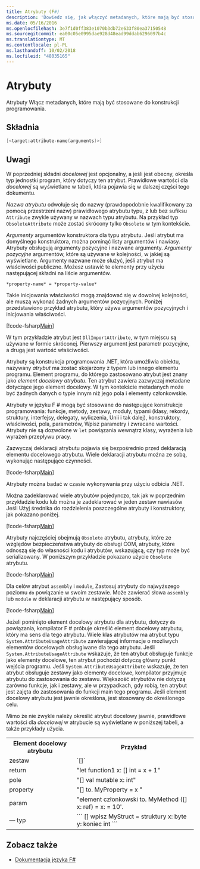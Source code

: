 ```yaml
---
title: Atrybuty (F#)
description: 'Dowiedz się, jak włączyć metadanych, które mają być stosowane do konstrukcji programowania w F # atrybutów.'
ms.date: 05/16/2016
ms.openlocfilehash: 3e7f1d0ff383e1070b3db72e633f80ea37150548
ms.sourcegitcommit: ea00c05e0995dae928d48ead99ddab6296097b4c
ms.translationtype: MT
ms.contentlocale: pl-PL
ms.lasthandoff: 10/02/2018
ms.locfileid: "48035165"
---
```

# <a name="attributes"></a>Atrybuty

Atrybuty Włącz metadanych, które mają być stosowane do konstrukcji programowania.

## <a name="syntax"></a>Składnia

```fsharp
[<target:attribute-name(arguments)>]
```

## <a name="remarks"></a>Uwagi

W poprzedniej składni *docelowej* jest opcjonalny, a jeśli jest obecny, określa typ jednostki program, który dotyczy ten atrybut. Prawidłowe wartości dla *docelowej* są wyświetlane w tabeli, która pojawia się w dalszej części tego dokumentu.

*Nazwa atrybutu* odwołuje się do nazwy (prawdopodobnie kwalifikowany za pomocą przestrzeni nazw) prawidłowego atrybutu typu, z lub bez sufiksu `Attribute` zwykle używany w nazwach typu atrybutu. Na przykład typ `ObsoleteAttribute` może zostać skrócony tylko `Obsolete` w tym kontekście.

*Argumenty* argumentów konstruktora dla typu atrybutu. Jeśli atrybut ma domyślnego konstruktora, można pominąć listy argumentów i nawiasy. Atrybuty obsługują argumenty pozycyjne i nazwane argumenty. *Argumenty pozycyjne* argumentów, które są używane w kolejności, w jakiej są wyświetlane. Argumenty nazwane może służyć, jeśli atrybut ma właściwości publiczne. Możesz ustawić te elementy przy użyciu następującej składni na liście argumentów.

```
*property-name* = *property-value*
```

Takie inicjowania właściwości mogą znajdować się w dowolnej kolejności, ale muszą wykonać żadnych argumentów pozycyjnych. Poniżej przedstawiono przykład atrybutu, który używa argumentów pozycyjnych i inicjowania właściwości.

[!code-fsharp[Main](../../../samples/snippets/fsharp/lang-ref-2/snippet6202.fs)]

W tym przykładzie atrybut jest `DllImportAttribute`, w tym miejscu są używane w formie skróconej. Pierwszy argument jest parametr pozycyjne, a drugą jest wartość właściwości.

Atrybuty są konstrukcja programowania .NET, która umożliwia obiektu, nazywany *atrybut* ma zostać skojarzony z typem lub innego elementu programu. Element programu, do którego zastosowano atrybut jest znany jako *element docelowy atrybutu*. Ten atrybut zawiera zazwyczaj metadane dotyczące jego element docelowy. W tym kontekście metadanych może być żadnych danych o typie innym niż jego pola i elementy członkowskie.

Atrybuty w języku F # mogą być stosowane do następujące konstrukcje programowania: funkcje, metody, zestawy, moduły, typami (klasy, rekordy, struktury, interfejsy, delegaty, wyliczenia, Unii i tak dalej), konstruktory, właściwości, pola, parametrów, Wpisz parametry i zwracane wartości. Atrybuty nie są dozwolone w `let` powiązania wewnątrz klasy, wyrażenia lub wyrażeń przepływu pracy.

Zazwyczaj deklaracji atrybutu pojawia się bezpośrednio przed deklaracją elementu docelowego atrybutu. Wiele deklaracji atrybutu można ze sobą, wykonując następujące czynności.

[!code-fsharp[Main](../../../samples/snippets/fsharp/lang-ref-2/snippet6603.fs)]

Atrybuty można badać w czasie wykonywania przy użyciu odbicia .NET.

Można zadeklarować wiele atrybutów pojedynczo, tak jak w poprzednim przykładzie kodu lub można je zadeklarować w jeden zestaw nawiasów Jeśli Użyj średnika do rozdzielenia poszczególne atrybuty i konstruktory, jak pokazano poniżej.

[!code-fsharp[Main](../../../samples/snippets/fsharp/lang-ref-2/snippet6604.fs)]

Atrybuty najczęściej obejmują `Obsolete` atrybutu, atrybuty, które ze względów bezpieczeństwa atrybuty do obsługi COM, atrybuty, które odnoszą się do własności kodu i atrybutów, wskazującą, czy typ może być serializowany. W poniższym przykładzie pokazano użycie `Obsolete` atrybutu.

[!code-fsharp[Main](../../../samples/snippets/fsharp/lang-ref-2/snippet6605.fs)]

Dla celów atrybut `assembly` i `module`, Zastosuj atrybuty do najwyższego poziomu `do` powiązanie w swoim zestawie. Może zawierać słowa `assembly` lub `module` w deklaracji atrybutu w następujący sposób.

[!code-fsharp[Main](../../../samples/snippets/fsharp/lang-ref-2/snippet6606.fs)]

Jeżeli pominięto element docelowy atrybutu dla atrybutu, dotyczy `do` powiązania, kompilator F # próbuje określić element docelowy atrybutu, który ma sens dla tego atrybutu. Wiele klas atrybutów ma atrybut typu `System.AttributeUsageAttribute` zawierającej informacje o możliwych elementów docelowych obsługiwane dla tego atrybutu. Jeśli `System.AttributeUsageAttribute` wskazuje, że ten atrybut obsługuje funkcje jako elementy docelowe, ten atrybut pochodzi dotyczą główny punkt wejścia programu. Jeśli `System.AttributeUsageAttribute` wskazuje, że ten atrybut obsługuje zestawy jako elementy docelowe, kompilator przyjmuje atrybutu do zastosowania do zestawu. Większość atrybutów nie dotyczą zarówno funkcje, jak i zestawy, ale w przypadkach, gdy robią, ten atrybut jest zajęta do zastosowania do funkcji main tego programu. Jeśli element docelowy atrybutu jest jawnie określona, jest stosowany do określonego celu.

Mimo że nie zwykle należy określić atrybut docelowy jawnie, prawidłowe wartości dla *docelowej* w atrybucie są wyświetlane w poniższej tabeli, a także przykłady użycia.

<table>
  <tr>
    <th>Element docelowy atrybutu</td>
    <th>Przykład</td> 
  </tr>
  <tr>
    <td>zestaw</td>
    <td>`[<assembly: AssemblyVersionAttribute("1.0.0.0")>]`</td> 
  </tr>
  <tr>
    <td>return</td>
    <td>"let function1 x: [<return: Obsolete>] int = x + 1"</td> 
  </tr>
  <tr>
    <td>pole</td>
    <td>"[<field: DefaultValue>] val mutable x: int"</td> 
  </tr>
  <tr>
    <td>property</td>
    <td>"[<property: Obsolete>] to. MyProperty = x "</td> 
  </tr>
  <tr>
    <td>param</td>
    <td>"element członkowski to. MyMethod ([<param: Out>] x: ref<int>) = x: = 10'.</td> 
  </tr>
  <tr>
    <td>— typ</td>
    <td>
        ```
        [<type: StructLayout(Sequential)>] wpisz MyStruct = struktury x: byte y: koniec int ```
    </td> 
  </tr>
</table>

## <a name="see-also"></a>Zobacz także

- [Dokumentacja języka F#](index.md)
